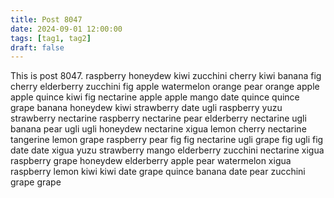 ```yaml
---
title: Post 8047
date: 2024-09-01 12:00:00
tags: [tag1, tag2]
draft: false
---
```

This is post 8047.
raspberry
honeydew
kiwi
zucchini
cherry
kiwi
banana
fig
cherry
elderberry
zucchini
fig
apple
watermelon
orange
pear
orange
apple
apple
quince
kiwi
fig
nectarine
apple
apple
mango
date
quince
quince
grape
banana
honeydew
kiwi
strawberry
date
ugli
raspberry
yuzu
strawberry
nectarine
raspberry
nectarine
pear
elderberry
nectarine
ugli
banana
pear
ugli
ugli
honeydew
nectarine
xigua
lemon
cherry
nectarine
tangerine
lemon
grape
raspberry
pear
fig
fig
nectarine
ugli
grape
fig
ugli
fig
date
date
xigua
yuzu
strawberry
mango
elderberry
zucchini
nectarine
xigua
raspberry
grape
honeydew
elderberry
apple
pear
watermelon
xigua
raspberry
lemon
kiwi
kiwi
date
grape
quince
banana
date
pear
zucchini
grape
grape
